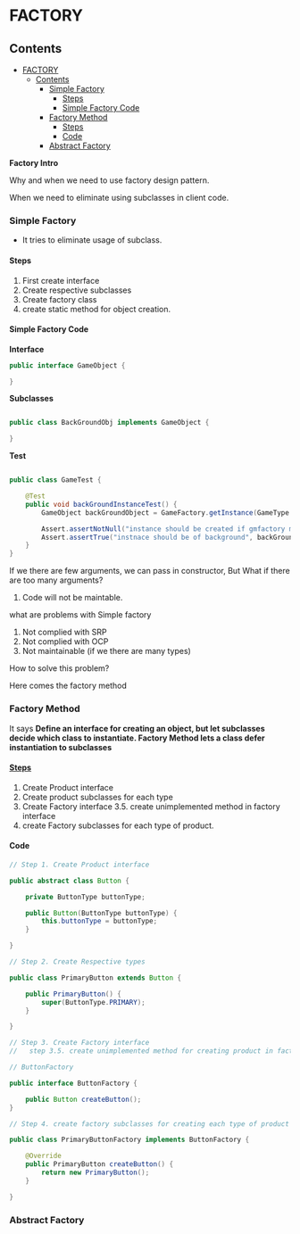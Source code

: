 # FACTORY

## Contents

- [FACTORY](#factory)
  - [Contents](#contents)
    - [Simple Factory](#simple-factory)
      - [Steps](#steps)
      - [Simple Factory Code](#simple-factory-code)
    - [Factory Method](#factory-method)
      - [ Steps ](#-steps-)
      - [Code](#code)
    - [Abstract Factory](#abstract-factory)

**Factory Intro**

Why and when we need to use factory design pattern.

When we need to eliminate using subclasses in client code.

### Simple Factory

- It tries to eliminate usage of subclass.

#### Steps

1. First create interface
2. Create respective subclasses
3. Create factory class
4. create static method for object creation.

#### Simple Factory Code

**Interface**

```java
public interface GameObject {

}

```

**Subclasses**

```java

public class BackGroundObj implements GameObject {

}

```

**Test**

```java

public class GameTest {

    @Test
    public void backGroundInstanceTest() {
        GameObject backGroundObject = GameFactory.getInstance(GameType.BACKGROUND);

        Assert.assertNotNull("instance should be created if gmfactory method is called", backGroundObject);
        Assert.assertTrue("instnace should be of background", backGroundObject instanceof BackGroundObj);
    }
}
```

If we there are few arguments, we can pass in constructor,
But What if there are too many arguments?

1. Code will not be maintable.

what are problems with Simple factory

1. Not complied with SRP
2. Not complied with OCP
3. Not maintainable (if we there are many types)

How to solve this problem?

Here comes the factory method

### Factory Method

It says **Define an interface for creating an object, but let subclasses decide which class to instantiate. Factory Method lets a class defer instantiation to
subclasses**

#### <u> Steps </u>

1. Create Product interface
2. Create product subclasses for each type
3. Create Factory interface
   3.5. create unimplemented method in factory interface
4. create Factory subclasses for each type of product.

#### Code

```java
// Step 1. Create Product interface

public abstract class Button {

    private ButtonType buttonType;

    public Button(ButtonType buttonType) {
        this.buttonType = buttonType;
    }

}

// Step 2. Create Respective types

public class PrimaryButton extends Button {

    public PrimaryButton() {
        super(ButtonType.PRIMARY);
    }

}

// Step 3. Create Factory interface
//   step 3.5. create unimplemented method for creating product in factory interface

// ButtonFactory

public interface ButtonFactory {

    public Button createButton();
}

// Step 4. create factory subclasses for creating each type of product

public class PrimaryButtonFactory implements ButtonFactory {

    @Override
    public PrimaryButton createButton() {
        return new PrimaryButton();
    }

}

```

### Abstract Factory
